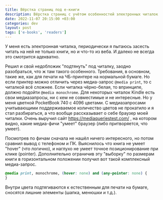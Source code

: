 ```yaml
---
title: Вёрстка страниц под е-книги
description: Вёрстка страниц с учётом особенностей электронных читалок
date: 2022-11-07 20:15:00 +03:00
categories: dev
layout: post
tags: ['e-books', 'readers']
---
```


У меня есть электронная читалка, периодически я пытаюсь засесть читать на ней не только книги, но и что-то из веба. 
И далеко не всегда это смотрится адекватно.

Решил и свой недобложик "подтянуть" под читалку, заодно разобраться, что ж там такого особенного. Требования, в основном, такие же, как для печати на ЧБ-принтере на нормальной бумаге.
Но если принтер можно отличить через медиа-запрос `@media print`, то с читалкой всё сложнее. Если читалка чёрно-белая, то впринципе, должно подойти `@media monochrome`. Для некоторых читалок Kindle есть свои медиазапросы, ни с кем не совместимые и не интересные. Но у меня цветной PocketBook 740 с 4096 цветами. С медиазапросами учитывающими поддерживаемое количество цветов не прокатило и я стал разбираться, а что вообще рассказывает о себе браузер моей читалки. Очень выручил сайт https://mediaqueriestest.com/ , на котором видно, какие медиа-фичи "умеет" браузер (либо притворяется, что умеет).

Посмотрев по фичам сначала не нашёл ничего интересного, но потом сравнил вывод с телефоном и ПК. Выяснилось что книга не умеет "hover" (что логично), и наглухо не умеет точное позиционирование при клике (pointer). Дополнительно ограничив эту "выборку" по размерам книги в горизонтальном положении получил вот такой комплексный медиа-запрос.

```css
@media print, monochrome, (hover: none) and (any-pointer: none) {
}
```

Внутри цвета подтягиваются к естественным для печати на бумаге, сносятся лишние элементы (шапка, менюшки и т.д.).
